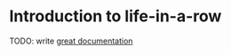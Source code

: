 # Introduction to life-in-a-row

TODO: write [great documentation](http://jacobian.org/writing/great-documentation/what-to-write/)
